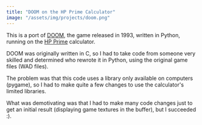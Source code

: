 ```yaml
---
title: "DOOM on the HP Prime Calculator"
image: "/assets/img/projects/doom.png"
---
```


This is a port of [DOOM](https://en.wikipedia.org/wiki/Doom_(1993_video_game)), the game released in 1993, written in Python, running on the [HP Prime](https://en.wikipedia.org/wiki/HP_Prime) calculator. 

DOOM was originally written in C, so I had to take code from someone very skilled and determined who rewrote it in Python, using the original game files (WAD files). 

The problem was that this code uses a library only available on computers (pygame), so I had to make quite a few changes to use the calculator's limited libraries.

What was demotivating was that I had to make many code changes just to get an initial result (displaying game textures in the buffer), but I succeeded :).